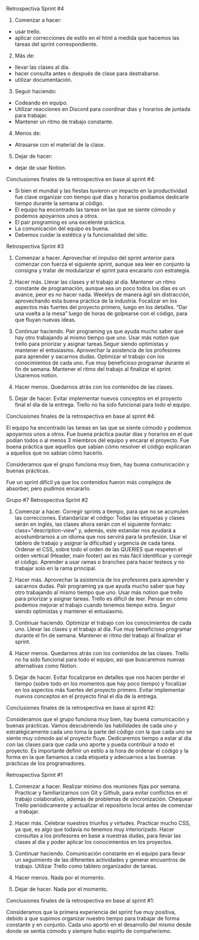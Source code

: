 Retrospectiva Sprint #4
1. Comenzar a hacer:

- usar trello.
- aplicar correcciones de estilo en el html a medida que hacemos las tareas del sprint correspondiente.

2. Más de:

- llevar las clases al día.
- hacer consulta antes o después de clase para destrabarse.
- utilizar documentación.

3. Seguir haciendo:

- Codeando en equipo.
- Utilizar reacciones en Discord para coordinar días y horarios de juntada para trabajar.
- Mantener un ritmo de trabajo constante.

4. Menos de:

- Atrasarse con el material de la clase.

5. Dejar de hacer:

- dejar de usar Notion.

Conclusiones finales de la retrospectiva en base al sprint #4:
- Si bien el mundial y las fiestas tuvieron un impacto en la productividad fue clave organizar con tiempo qué días y horarios podíamos dedicarle tiempo durante la semana al código.
- El equipo ha encontrado las tareas en las que se siente cómodo y podemos apoyarnos unos a otros.
- El pair programing es una excelente práctica.
- La comunicación del equipo es buena.
- Debemos cuidar la estética y la funcionalidad del sitio.



Retrospectiva Sprint #3
1. Comenzar a hacer. Aprovechar el impulso del sprint anterior para comenzar con fuerza el siguiente sprint, aunque sea leer en conjunto la consigna y tratar de modularizar el sprint para encararlo con estrategia.
 
2. Hacer más.  Llevar las clases y el trabajo al día. Mantener un ritmo constante de programación, aunque sea un poco todos los días es un avance, peor es no hacer nada. Weeklys de manera ágil sin distracción, aprovechando esta buena práctica de la industria. Focalizar en los aspectos más fuertes del proyecto primero, luego en los detalles. “Dar una vuelta a la mesa” luego de horas de golpearse con el código, para que fluyan nuevas ideas.
 
3. Continuar haciendo.  Pair programing ya que ayuda mucho saber que hay otro trabajando al mismo tiempo que uno. Usar más notion que trello para priorizar y asignar tareas.Seguir siendo optimistas y mantener el entusiasmo. Aprovechar la asistencia de los profesores para aprender y sacarnos dudas. Optimizar el trabajo con los conocimientos de cada uno. Fue muy beneficioso programar durante el fin de semana. Mantener el ritmo del trabajo al finalizar el sprint. Usaremos notion.
 
4. Hacer menos. Quedarnos atrás con los contenidos de las clases. 
 
5. Dejar de hacer. Evitar implementar nuevos conceptos en el proyecto final el día de la entrega. Trello no ha sido funcional para todo el equipo.
 
Conclusiones finales de la retrospectiva en base al sprint #4:
 
El equipo ha encontrado las tareas en las que se siente cómodo y podemos apoyarnos unos a otros. Fue buena práctica pautar días y horarios en el que podían todos o al menos 3 miembros del equipo y encarar el proyecto. Fue buena práctica que aquellos que sabían cómo resolver el código explicaran a aquellos que no sabían cómo hacerlo.
 
Consideramos que el grupo funciona muy bien, hay buena comunicación y buenas prácticas. 

Fue un sprint difícil ya que los contenidos fueron más complejos de absorber, pero pudimos encararlo. 


Grupo #7
Retrospectiva Sprint #2
1. Comenzar a hacer.
	Corregir sprints a tiempo, para que no se acumulen las correcciones.
	Estandarizar el código: Todas las etiquetas y clases serán en inglés, las clases ahora serán con el siguiente formato: class="description-view" y, además, este estandar nos ayudará a acostumbrarnos a un idioma que nos servirá para la profesión.
	Usar el tablero de trabajo y asignar la dificultad y urgencia de cada tarea.
	Ordenar el CSS, sobre todo el orden de las QUERIES que respeten el orden vertical (Header, main footer) así es más fácil identificar y corregir el código.
	Aprender a usar ramas o branches para hacer testeos y no trabajar solo en la rama principal.

2. Hacer más. 
	Aprovechar la asistencia de los profesores para aprender y sacarnos dudas.
	Pair programing ya que ayuda mucho saber que hay otro trabajando al mismo tiempo que uno. 
	Usar más notion que trello para priorizar y asignar tareas. Trello es dificil de leer.
	Pensar en cómo podemos mejorar el trabajo cuando tenemos tiempo extra.
	Seguir siendo optimistas y mantener el entusiasmo.

3. Continuar haciendo.
	Optimizar el trabajo con los conocimientos de cada uno.
	Llevar las clases y el trabajo al día.
	Fue muy beneficioso programar durante el fin de semana.
	Mantener el ritmo del trabajo al finalizar el sprint.

4. Hacer menos.
	Quedarnos atrás con los contenidos de las clases.
	Trello no ha sido funcional para todo el equipo, así que buscaremos nuevas alternativas como Notion.

5. Dejar de hacer.
	Evitar focalizarse en detalles que nos hacen perder el tiempo (sobre todo en los momentos que hay poco tiempo) y focalizar en los aspectos más fuertes del proyecto primero.
	Evitar implementar nuevos conceptos en el proyecto final el día de la entrega.

Conclusiones finales de la retrospectiva en base al sprint #2:

Consideramos que el grupo funciona muy bien, hay buena comunicación y buenas prácticas. Vamos descubriendo las habilidades de cada uno y estratégicamente cada uno toma la parte del código con la que cada uno se siente muy cómodo así el proyecto fluye. Dedicaremos tiempo a estar al día con las clases para que cada uno aporte y pueda contribuir a todo el proyecto. Es importante definir un estilo a la hora de ordenar el código y la forma en la que llamamos a cada etiqueta y adecuarnos a las buenas prácticas de los programadores.



Retrospectiva Sprint #1

1. Comenzar a hacer.
	Realizar mínimo dos reuniones fijas por semana.
	Practicar y familiarizarnos con Git y Github, para evitar conflictos en el trabajo colaborativo, además de problemas de sincronización.
	Chequear Trello periódicamente y actualizar el repositorio local antes de comenzar a trabajar.

2. Hacer más.
	Celebrar nuestros triunfos y virtudes. 
	Practicar mucho CSS, ya que, es algo que todavía no tenemos muy interiorizado.
	Hacer consultas a los profesores en base a nuestras dudas, para llevar las clases al día y poder aplicar los conocimientos en los proyectos.

3. Continuar haciendo.
	Comunicación constante en el equipo para llevar un seguimiento de las diferentes actividades y generar encuentros de trabajo.
	Utilizar Trello como tablero organizador de tareas.

4. Hacer menos.
	Nada por el momento.
5. Dejar de hacer.
	Nada por el momento.

Conclusiones finales de la retrospectiva en base al sprint #1:

Consideramos que la primera experiencia del sprint fue muy positiva, debido a que supimos organizar nuestro tiempo para trabajar de forma constante y en conjunto. Cada uno aportó en el desarrollo del mismo desde donde se sentía cómodo y siempre hubo espírtu de compañerismo.


